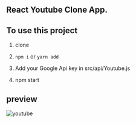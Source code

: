 ## React Youtube Clone App.

## To use this project

1) clone 

2) <code>npm i</code> or <code>yarn add </code> 

3) Add your Google Api key in src/api/Youtube.js 

4) npm start


## preview 

![youtube](https://s3.amazonaws.com/poly-screenshots.angel.co/Project/a6/1065936/fc0177807d18cb884b55e943e3bd12dc-original.PNG)

